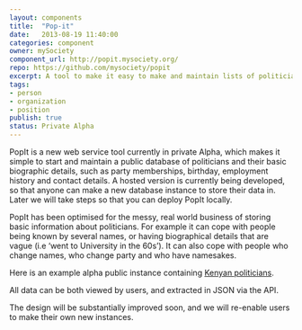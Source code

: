 ```yaml
---
layout: components
title:  "Pop-it"
date:   2013-08-19 11:40:00
categories: component
owner: mySociety
component_url: http://popit.mysociety.org/
repo: https://github.com/mysociety/popit
excerpt: A tool to make it easy to make and maintain lists of politicians and their basic biographical information as structured data, without requiring technical skills.
tags:
- person
- organization
- position
publish: true
status: Private Alpha
---
```


PopIt is a new web service tool currently in private Alpha, which makes it simple to start and maintain a public database of politicians and their basic biographic details, such as party memberships, birthday, employment history and contact details. A hosted version is currently being developed, so that anyone can make a new database instance to store their data in. Later we will take steps so that you can deploy PopIt locally. 

PopIt has been optimised for the messy, real world business of storing basic information about politicians. For example it can cope with people being known by several names, or having biographical details that are vague (i.e ‘went to University in the 60s’). It can also cope with people who change names, who change party and who have namesakes. 

Here is an example alpha public instance containing [Kenyan politicians][kenya].

All data can be both viewed by users, and extracted in JSON via the API. 

The design will be substantially improved soon, and we will re-enable users to make their own new instances. 

[kenya]: http://kenyan-politicians.popit.mysociety.org
